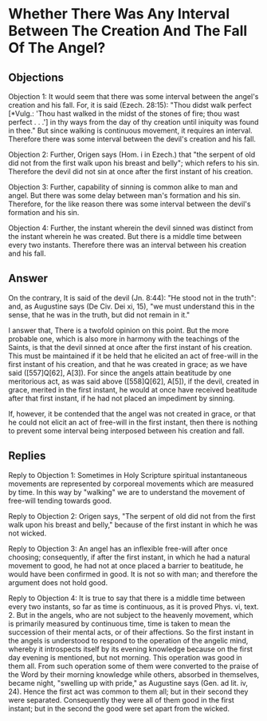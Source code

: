 # Whether There Was Any Interval Between The Creation And The Fall Of The Angel?

## Objections

Objection 1: It would seem that there was some interval between the angel's creation and his fall. For, it is said (Ezech. 28:15): "Thou didst walk perfect [*Vulg.: 'Thou hast walked in the midst of the stones of fire; thou wast perfect . . .'] in thy ways from the day of thy creation until iniquity was found in thee." But since walking is continuous movement, it requires an interval. Therefore there was some interval between the devil's creation and his fall.

Objection 2: Further, Origen says (Hom. i in Ezech.) that "the serpent of old did not from the first walk upon his breast and belly"; which refers to his sin. Therefore the devil did not sin at once after the first instant of his creation.

Objection 3: Further, capability of sinning is common alike to man and angel. But there was some delay between man's formation and his sin. Therefore, for the like reason there was some interval between the devil's formation and his sin.

Objection 4: Further, the instant wherein the devil sinned was distinct from the instant wherein he was created. But there is a middle time between every two instants. Therefore there was an interval between his creation and his fall.

## Answer

On the contrary, It is said of the devil (Jn. 8:44): "He stood not in the truth": and, as Augustine says (De Civ. Dei xi, 15), "we must understand this in the sense, that he was in the truth, but did not remain in it."

I answer that, There is a twofold opinion on this point. But the more probable one, which is also more in harmony with the teachings of the Saints, is that the devil sinned at once after the first instant of his creation. This must be maintained if it be held that he elicited an act of free-will in the first instant of his creation, and that he was created in grace; as we have said ([557]Q[62], A[3]). For since the angels attain beatitude by one meritorious act, as was said above ([558]Q[62], A[5]), if the devil, created in grace, merited in the first instant, he would at once have received beatitude after that first instant, if he had not placed an impediment by sinning.

If, however, it be contended that the angel was not created in grace, or that he could not elicit an act of free-will in the first instant, then there is nothing to prevent some interval being interposed between his creation and fall.

## Replies

Reply to Objection 1: Sometimes in Holy Scripture spiritual instantaneous movements are represented by corporeal movements which are measured by time. In this way by "walking" we are to understand the movement of free-will tending towards good.

Reply to Objection 2: Origen says, "The serpent of old did not from the first walk upon his breast and belly," because of the first instant in which he was not wicked.

Reply to Objection 3: An angel has an inflexible free-will after once choosing; consequently, if after the first instant, in which he had a natural movement to good, he had not at once placed a barrier to beatitude, he would have been confirmed in good. It is not so with man; and therefore the argument does not hold good.

Reply to Objection 4: It is true to say that there is a middle time between every two instants, so far as time is continuous, as it is proved Phys. vi, text. 2. But in the angels, who are not subject to the heavenly movement, which is primarily measured by continuous time, time is taken to mean the succession of their mental acts, or of their affections. So the first instant in the angels is understood to respond to the operation of the angelic mind, whereby it introspects itself by its evening knowledge because on the first day evening is mentioned, but not morning. This operation was good in them all. From such operation some of them were converted to the praise of the Word by their morning knowledge while others, absorbed in themselves, became night, "swelling up with pride," as Augustine says (Gen. ad lit. iv, 24). Hence the first act was common to them all; but in their second they were separated. Consequently they were all of them good in the first instant; but in the second the good were set apart from the wicked.